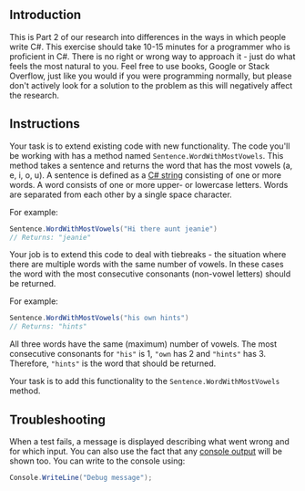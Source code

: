 ## Introduction

This is Part 2 of our research into differences in the ways in which people write C#. This exercise should take 10-15 minutes for a programmer who is proficient in C#. There is no right or wrong way to approach it - just do what feels the most natural to you. Feel free to use books, Google or Stack Overflow, just like you would if you were programming normally, but please don't actively look for a solution to the problem as this will negatively affect the research.

## Instructions

Your task is to extend existing code with new functionality. The code you'll be working with has a method named `Sentence.WordWithMostVowels`. This method takes a sentence and returns the word that has the most vowels (a, e, i, o, u). A sentence is defined as a [C# string][docs-string] consisting of one or more words. A word consists of one or more upper- or lowercase letters. Words are separated from each other by a single space character.

For example:

```csharp
Sentence.WordWithMostVowels("Hi there aunt jeanie")
// Returns: "jeanie"
```

Your job is to extend this code to deal with tiebreaks - the situation where there are multiple words with the same number of vowels. In these cases the word with the most consecutive consonants (non-vowel letters) should be returned.

For example:

```csharp
Sentence.WordWithMostVowels("his own hints")
// Returns: "hints"
```

All three words have the same (maximum) number of vowels. The most consecutive consonants for `"his"` is 1, `"own` has 2 and `"hints"` has 3. Therefore, `"hints"` is the word that should be returned.

Your task is to add this functionality to the `Sentence.WordWithMostVowels` method.

## Troubleshooting

When a test fails, a message is displayed describing what went wrong and for which input. You can also use the fact that any [console output][programiz.com-basic-input-output] will be shown too. You can write to the console using:

```csharp
Console.WriteLine("Debug message");
```

[docs-string]: https://docs.microsoft.com/en-us/dotnet/csharp/programming-guide/strings/
[programiz.com-basic-input-output]: https://www.programiz.com/csharp-programming/basic-input-output
